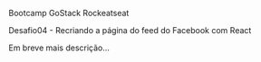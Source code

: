 Bootcamp GoStack Rockeatseat

Desafio04 - Recriando a página do feed do Facebook com React

Em breve mais descrição...
